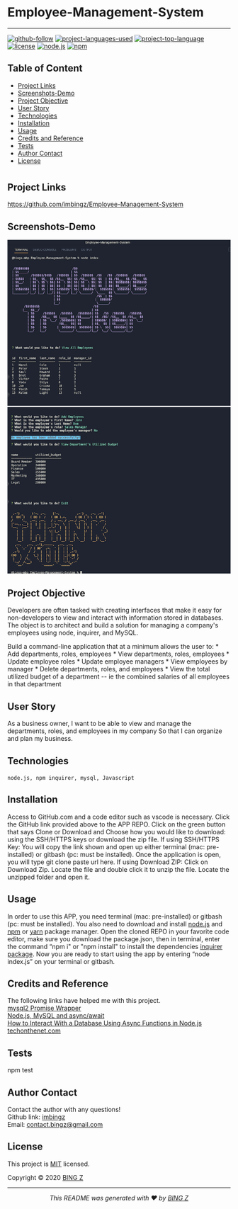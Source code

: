 # Employee-Management-System
<hr>

  [![github-follow](https://img.shields.io/github/followers/imbingz?label=Follow&logoColor=purple&style=social)](https://github.com/imbingz)
  [![project-languages-used](https://img.shields.io/github/languages/count/imbingz/Employee-Management-System?color=important)](https://github.com/imbingz/Employee-Management-System)
  [![project-top-language](https://img.shields.io/github/languages/top/imbingz/Employee-Management-System?color=blueviolet)](https://github.com/imbingz/Employee-Management-System)
  [![license](https://img.shields.io/badge/License-MIT-brightgreen.svg)](https://choosealicense.com/licenses/mit/)
  [![node.js](https://img.shields.io/node/v/c?color=pink)](https://nodejs.org/en/)
  [![npm](https://img.shields.io/npm/v/npm?color=blue&logo=npm)](https://www.npmjs.com/package/inquirer)

  ## Table of Content
  * [ Project Links ](#Project-Links)
  * [ Screenshots-Demo ](#Screenshots-Demo)
  * [ Project Objective ](#Project-Objective)
  * [ User Story ](#User-Story)
  * [ Technologies ](#Technologies)
  * [ Installation ](#Installation)
  * [ Usage ](#Usage)
  * [ Credits and Reference ](#Credits-and-Reference)
  * [ Tests ](#Tests)
  * [ Author Contact ](#Author-Contact)
  * [ License ](#License)
  #

  ##  Project Links
  https://github.com/imbingz/Employee-Management-System<br>


  ## Screenshots-Demo
  <kbd>![screenshot-demo1](./Assets/s1.png)</kbd><kbd>![screenshot-demo2](./Assets/s2.png)</kbd>
  
  ## Project Objective
  Developers are often tasked with creating interfaces that make it easy for non-developers to view and interact with information stored in databases. The object is to architect and build a solution for managing a company's employees using node, inquirer, and MySQL.

  Build a command-line application that at a minimum allows the user to:
    * Add departments, roles, employees
    * View departments, roles, employees
    * Update employee roles
    * Update employee managers
    * View employees by manager
    * Delete departments, roles, and employees
    * View the total utilized budget of a department -- ie the combined salaries of all employees in that department
  
  ## User Story
  As a business owner, I want to be able to view and manage the departments, roles, and employees in my company So that I can organize and plan my      business. 

  ## Technologies 
  ```
  node.js, npm inquirer, mysql, Javascript
  ```
  
 ## Installation
   Access to GitHub.com and a code editor such as vscode is necessary. Click the GitHub link provided above to the APP REPO. Click on the green button    that says Clone or Download and Choose how you would like to download: using the SSH/HTTPS keys or download the zip file. If using SSH/HTTPS Key:   You will copy the link shown and open up either terminal (mac: pre-installed) or gitbash (pc: must be installed). Once the application is open, you   will type git clone paste url here. If using Download ZIP: Click on Download Zip. Locate the file and double click it to unzip the file. Locate the   unzipped folder and open it. 

 ## Usage 
 In order to use this APP, you need terminal (mac: pre-installed) or gitbash (pc: must be installed). You also need to download and install [node.js](https://nodejs.org/en/) and [npm](www.npmjs.com) or [yarn](https://yarnpkg.com/) package manager. Open the cloned REPO in your favorite code editor, make sure you download the package.json, then in terminal, enter the command “npm i" or "npm install"  to install the dependencies [inquirer package](www.npmjs.com/package/inquirer).  Now you are ready to start using  the app by entering “node index.js” on your terminal or gitbash. 
  
  ## Credits and Reference
  The following links have helped me with this project. <br> 
  [mysql2 Promise Wrapper](https://www.npmjs.com/package/mysql2#using-promise-wrapper) <br>
  [Node.js, MySQL and async/await](https://codeburst.io/node-js-mysql-and-async-await-6fb25b01b628) <br>
  [How to Interact With a Database Using Async Functions in Node.js](https://dzone.com/articles/how-to-interact-with-a-database-using-async-functi)     <br>
  [techonthenet.com](https://www.techonthenet.com/mysql/index.php)

  ## Tests
  npm test

  ## Author Contact
  Contact the author with any questions!<br>
  Github link: [imbingz](https://github.com/imbingz)<br>
  Email: contact.bingz@gmail.com

  ## License
  This project is [MIT](https://choosealicense.com/licenses/mit/) licensed.<br />

   Copyright © 2020 [BING Z](https://imbingz.github.io/Responsive-Website-Portfolio/)

  <hr>
  <p align='center'><i>
  This README was generated with ❤️ by <a href="https://imbingz.github.io/Responsive-Website-Portfolio/"> BING Z</a>
  </i></p>
